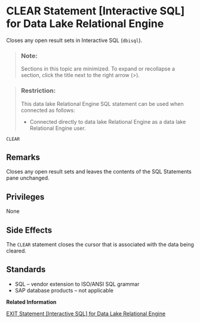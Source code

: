 <!-- loioa6154e4a84f2101588f6ff4601edb6d6 -->

# CLEAR Statement \[Interactive SQL\] for Data Lake Relational Engine

Closes any open result sets in Interactive SQL \(`dbisql`\).



> ### Note:  
> Sections in this topic are minimized. To expand or recollapse a section, click the title next to the right arrow \(*\>*\).



> ### Restriction:  
> This data lake Relational Engine SQL statement can be used when connected as follows:
> 
> -   Connected directly to data lake Relational Engine as a data lake Relational Engine user.



```
CLEAR
```



<a name="loioa6154e4a84f2101588f6ff4601edb6d6__IQ_Usage"/>

## Remarks

Closes any open result sets and leaves the contents of the SQL Statements pane unchanged.



<a name="loioa6154e4a84f2101588f6ff4601edb6d6__IQ_Permissions"/>

## Privileges

None



<a name="loioa6154e4a84f2101588f6ff4601edb6d6__IQ_Side_Effects"/>

## Side Effects

The `CLEAR` statement closes the cursor that is associated with the data being cleared.



<a name="loioa6154e4a84f2101588f6ff4601edb6d6__IQ_Standards"/>

## Standards

-   SQL – vendor extension to ISO/ANSI SQL grammar
-   SAP database products – not applicable

**Related Information**  


[EXIT Statement \[Interactive SQL\] for Data Lake Relational Engine](exit-statement-interactive-sql-for-data-lake-relational-engine-a61e2ef.md "Leaves Interactive SQL.")

